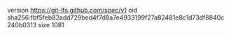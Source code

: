 version https://git-lfs.github.com/spec/v1
oid sha256:fbf5feb82add729bed4f7d8a7e4933199f27a82481e8c1d73df8840c240b0313
size 1081
